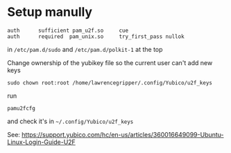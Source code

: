 # Setup manully

```
auth      sufficient pam_u2f.so     cue
auth      required  pam_unix.so     try_first_pass nullok
```

in `/etc/pam.d/sudo` and `/etc/pam.d/polkit-1` at the top

Change ownership of the yubikey file so the current user can't add new keys

```
sudo chown root:root /home/lawrencegripper/.config/Yubico/u2f_keys
```

run 

```
pamu2fcfg
```

and check it's in `~/.config/Yubico/u2f_keys`


See: https://support.yubico.com/hc/en-us/articles/360016649099-Ubuntu-Linux-Login-Guide-U2F